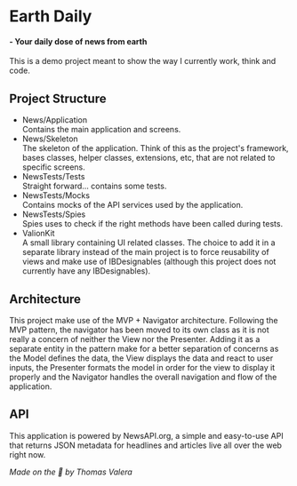# Earth Daily
#### - Your daily dose of news from earth

This is a demo project meant to show the way I currently work, think and code.

## Project Structure
* News/Application  
Contains the main application and screens.
* News/Skeleton  
The skeleton of the application. Think of this as the project's framework, bases classes, helper classes, extensions, etc, that are not related to specific screens.
* NewsTests/Tests  
Straight forward... contains some tests.
* NewsTests/Mocks  
Contains mocks of the API services used by the application.
* NewsTests/Spies  
Spies uses to check if the right methods have been called during tests.
* ValionKit   
A small library containing UI related classes. The choice to add it in a separate library instead of the main project is to force reusability of views and make use of IBDesignables (although this project does not currently have any IBDesignables).

## Architecture
This project make use of the MVP + Navigator architecture. Following the MVP pattern, the navigator has been moved to its own class as it is not really a concern of neither the View nor the Presenter. Adding it as a separate entity in the pattern make for a better separation of concerns as the Model defines the data, the View displays the data and react to user inputs, the Presenter formats the model in order for the view to display it properly and the Navigator handles the overall navigation and flow of the application.

## API
This application is powered by NewsAPI.org, a simple and easy-to-use API that returns JSON metadata for headlines and articles live all over the web right now.

*Made on the 🚽 by Thomas Valera*
